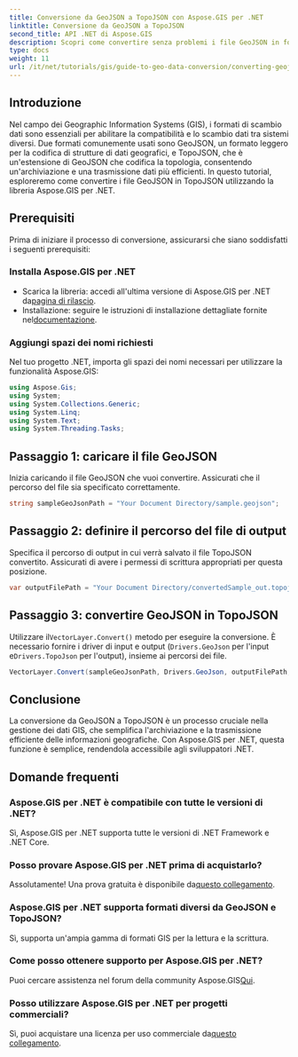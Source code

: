 ```yaml
---
title: Conversione da GeoJSON a TopoJSON con Aspose.GIS per .NET
linktitle: Conversione da GeoJSON a TopoJSON
second_title: API .NET di Aspose.GIS
description: Scopri come convertire senza problemi i file GeoJSON in formato TopoJSON utilizzando la potente libreria Aspose.GIS per .NET. Questo tutorial passo dopo passo copre tutto, dall'installazione all'esecuzione.
type: docs
weight: 11
url: /it/net/tutorials/gis/guide-to-geo-data-conversion/converting-geojson-to-topojson/
---
```

## Introduzione

Nel campo dei Geographic Information Systems (GIS), i formati di scambio dati sono essenziali per abilitare la compatibilità e lo scambio dati tra sistemi diversi. Due formati comunemente usati sono GeoJSON, un formato leggero per la codifica di strutture di dati geografici, e TopoJSON, che è un'estensione di GeoJSON che codifica la topologia, consentendo un'archiviazione e una trasmissione dati più efficienti. In questo tutorial, esploreremo come convertire i file GeoJSON in TopoJSON utilizzando la libreria Aspose.GIS per .NET.

## Prerequisiti

Prima di iniziare il processo di conversione, assicurarsi che siano soddisfatti i seguenti prerequisiti:

### Installa Aspose.GIS per .NET

-  Scarica la libreria: accedi all'ultima versione di Aspose.GIS per .NET da[pagina di rilascio](https://releases.aspose.com/gis/net/).
-  Installazione: seguire le istruzioni di installazione dettagliate fornite nel[documentazione](https://reference.aspose.com/gis/net/).

### Aggiungi spazi dei nomi richiesti

Nel tuo progetto .NET, importa gli spazi dei nomi necessari per utilizzare la funzionalità Aspose.GIS:

```csharp
using Aspose.Gis;
using System;
using System.Collections.Generic;
using System.Linq;
using System.Text;
using System.Threading.Tasks;
```

## Passaggio 1: caricare il file GeoJSON

Inizia caricando il file GeoJSON che vuoi convertire. Assicurati che il percorso del file sia specificato correttamente.

```csharp
string sampleGeoJsonPath = "Your Document Directory/sample.geojson";
```

## Passaggio 2: definire il percorso del file di output

Specifica il percorso di output in cui verrà salvato il file TopoJSON convertito. Assicurati di avere i permessi di scrittura appropriati per questa posizione.

```csharp
var outputFilePath = "Your Document Directory/convertedSample_out.topojson";
```

## Passaggio 3: convertire GeoJSON in TopoJSON

 Utilizzare il`VectorLayer.Convert()` metodo per eseguire la conversione. È necessario fornire i driver di input e output (`Drivers.GeoJson` per l'input e`Drivers.TopoJson` per l'output), insieme ai percorsi dei file.

```csharp
VectorLayer.Convert(sampleGeoJsonPath, Drivers.GeoJson, outputFilePath, Drivers.TopoJson);
```

## Conclusione

La conversione da GeoJSON a TopoJSON è un processo cruciale nella gestione dei dati GIS, che semplifica l'archiviazione e la trasmissione efficiente delle informazioni geografiche. Con Aspose.GIS per .NET, questa funzione è semplice, rendendola accessibile agli sviluppatori .NET.

## Domande frequenti

### Aspose.GIS per .NET è compatibile con tutte le versioni di .NET?

Sì, Aspose.GIS per .NET supporta tutte le versioni di .NET Framework e .NET Core.

### Posso provare Aspose.GIS per .NET prima di acquistarlo?

 Assolutamente! Una prova gratuita è disponibile da[questo collegamento](https://releases.aspose.com/).

### Aspose.GIS per .NET supporta formati diversi da GeoJSON e TopoJSON?

Sì, supporta un'ampia gamma di formati GIS per la lettura e la scrittura.

### Come posso ottenere supporto per Aspose.GIS per .NET?

 Puoi cercare assistenza nel forum della community Aspose.GIS[Qui](https://forum.aspose.com/c/gis/33).

### Posso utilizzare Aspose.GIS per .NET per progetti commerciali?

 Sì, puoi acquistare una licenza per uso commerciale da[questo collegamento](https://purchase.conholdate.com/buy).
